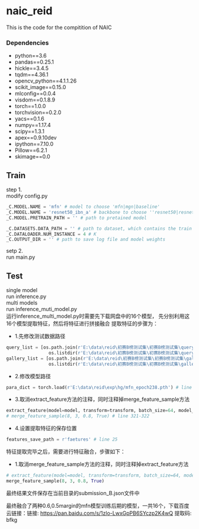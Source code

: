 # naic_reid
This is the code for the compitition of NAIC

### Dependencies
* python==3.6
* pandas==0.25.1
* hickle==3.4.5
* tqdm==4.36.1
* opencv_python==4.1.1.26
* scikit_image==0.15.0
* mlconfig==0.0.4
* visdom==0.1.8.9
* torch==1.0.0
* torchvision==0.2.0
* yacs==0.1.6
* numpy==1.17.4
* scipy==1.3.1
* apex==0.9.10dev
* ipython==7.10.0
* Pillow==6.2.1
* skimage==0.0


## Train
step 1.  
modify config.py  
``` python 
_C.MODEL.NAME = 'mfn' # model to choose 'mfn|mgn|baseline'
_C.MODEL.NAME = 'resnet50_ibn_a' # backbone to choose ''resnet50|resnet50_ibn_a|'
_C.MODEL.PRETRAIN_PATH = '' # path to pretained model

_C.DATASETS.DATA_PATH = '' # path to dataset, which contains the train / query / gallery subfolder
_C.DATALOADER.NUM_INSTANCE = 4 # K
_C.OUTPUT_DIR = '' # path to save log file and model weights

```

setp 2.  
run main.py  

## Test
single model  
run inference.py  
multi models  
run inference_muti_model.py  
运行inference_multi_model.py时需要先下载网盘中的16个模型，
先分别利用这16个模型提取特征，然后将特征进行拼接融合
提取特征的步骤为：
* 1.先修改测试数据路径
```python
query_list = [os.path.join(r'E:\data\reid\初赛B榜测试集\初赛B榜测试集\query_b\query_b', x) for x in
                os.listdir(r'E:\data\reid\初赛B榜测试集\初赛B榜测试集\query_b\query_b')]
gallery_list = [os.path.join(r'E:\data\reid\初赛B榜测试集\初赛B榜测试集\gallery_b\gallery_b', x) for x in
                os.listdir(r'E:\data\reid\初赛B榜测试集\初赛B榜测试集\gallery_b\gallery_b')]  # line 56-59
```
* 2.修改模型路径
```python
para_dict = torch.load(r'E:\data\reid\exp\hg/mfn_epoch238.pth') # line 307
```
* 3.取消extract_feature方法的注释，同时注释掉merge_feature_sample方法
```python
extract_feature(model=model, transform=transform, batch_size=64, model_name='mfn_epoch238_0.6') # 注意每次运行不同模型需要同时修改模型名称
# merge_feature_sample(8, 3, 0.8, True) # line 321-322
```
* 4.设置提取特征的保存位置
```python
features_save_path = r'faetures' # line 25
```
特征提取完毕之后，需要进行特征融合，步骤如下：
* 1.取消merge_feature_sample方法的注释，同时注释掉extract_feature方法
 ```python
# extract_feature(model=model, transform=transform, batch_size=64, model_name='mfn_epoch238_0.6') # 注意每次运行不同模型需要同时修改模型名称
merge_feature_sample(8, 3, 0.8, True)
```
最终结果文件保存在当前目录的submission_B.json文件中

最终融合了两种0.6,0.5margin的mfn模型训练后期的模型，一共16个，下载百度云链接：链接: https://pan.baidu.com/s/1zlo-LwxGpPB6SYczp2K4wQ 提取码: bfkg


